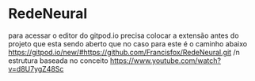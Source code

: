 # RedeNeural
para acessar o editor do gitpod.io precisa colocar a extensão antes do projeto que esta sendo aberto 
que no caso para este é o caminho abaixo 
https://gitpod.io/new/#https://github.com/Francisfox/RedeNeural.git /n
estrutura baseada no conceito https://www.youtube.com/watch?v=d8U7ygZ48Sc

